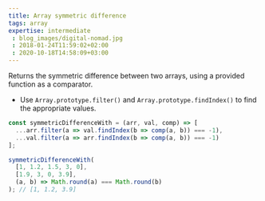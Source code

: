 ```yaml
---
title: Array symmetric difference
tags: array
expertise: intermediate
 : blog_images/digital-nomad.jpg
 : 2018-01-24T11:59:02+02:00
 : 2020-10-18T14:58:09+03:00
---
```


Returns the symmetric difference between two arrays, using a provided function as a comparator.

- Use `Array.prototype.filter()` and `Array.prototype.findIndex()` to find the appropriate values.

```js
const symmetricDifferenceWith = (arr, val, comp) => [
  ...arr.filter(a => val.findIndex(b => comp(a, b)) === -1),
  ...val.filter(a => arr.findIndex(b => comp(a, b)) === -1)
];
```

```js
symmetricDifferenceWith(
  [1, 1.2, 1.5, 3, 0],
  [1.9, 3, 0, 3.9],
  (a, b) => Math.round(a) === Math.round(b)
); // [1, 1.2, 3.9]
```
